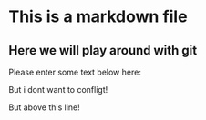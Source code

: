 # This is a markdown file 

## Here we will play around with git 
Please enter some text below here: 

But i dont want to confligt!

But above this line! 
